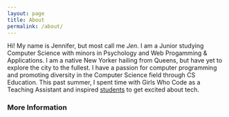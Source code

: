 ```yaml
---
layout: page
title: About
permalink: /about/
---
```


Hi! My name is Jennifer, but most call me *Jen*. I am a Junior studying Computer Science with minors in Psychology and Web Progamming & Applications. I am a native New Yorker hailing from Queens, but have yet to explore the city to the fullest. I have a passion for computer programming and promoting diversity in the Computer Science field through CS Education. This past summer, I spent time with Girls Who Code as a Teaching Assistant and inspired [students](https://www.wherewomenwork.com/Career/2202/MetLife-Girls-Who-Code-Summer-Immersion-Program) to get excited about tech.

### More Information 
